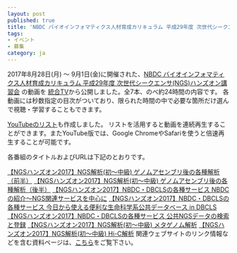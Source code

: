 ```yaml
---
layout: post
published: true
title: 'NBDC バイオインフォマティクス人材育成カリキュラム 平成29年度 次世代シークエンサ(NGS)ハンズオン講習会の動画を公開しました。'
tags:
- イベント
- 募集
category: ja
---
```


2017年8月28日(月) ～ 9月1日(金)に開催された、[NBDC バイオインフォマティクス人材育成カリキュラム 平成29年度 次世代シークエンサ(NGS)ハンズオン講習会](https://biosciencedbc.jp/human/human-resources/workshop/h28) の動画を [統合TV](http://togotv.dbcls.jp/ja/)から公開しました。全7本、のべ約24時間の内容です。
各動画には秒数指定の目次がついており、限られた時間の中で必要な箇所だけ選んで視聴・学習することもできます。
 

[YouTubeのリスト](https://www.youtube.com/playlist?list=PL0uaKHgcG00YDmBXYWOgkmfeURjc8BZkk)も作成しました。
リストを活用すると動画を連続再生することができます。またYouTube版では、Google ChromeやSafariを使うと倍速再生することが可能です。

 

各番組のタイトルおよびURLは下記のとおりです。

 

[【NGSハンズオン2017】NGS解析(初～中級) ゲノムアセンブリ後の各種解析（前半）](http://togotv.dbcls.jp/ja/20171201.html)
[【NGSハンズオン2017】NGS解析(初～中級) ゲノムアセンブリ後の各種解析（後半）](http://togotv.dbcls.jp/ja/20171202.html)
[【NGSハンズオン2017】NBDC・DBCLSの各種サービス NBDCの紹介～NGS関連サービスを中心に](http://togotv.dbcls.jp/ja/20171203.html)
[【NGSハンズオン2017】NBDC・DBCLSの各種サービス 今日から使える便利な生命科学系公共データベース in DBCLS](http://togotv.dbcls.jp/ja/20171204.html)
[【NGSハンズオン2017】NBDC・DBCLSの各種サービス 公共NGSデータの検索と登録](http://togotv.dbcls.jp/ja/20171205.html)
[【NGSハンズオン2017】NGS解析(初〜中級) メタゲノム解析](http://togotv.dbcls.jp/ja/20171206.html)
[【NGSハンズオン2017】NGS解析(初〜中級) Hi-C解析](http://togotv.dbcls.jp/ja/20171207.html)
関連ウェブサイトのリンク情報などを含む資料ページは、[こちら](http://www.iu.a.u-tokyo.ac.jp/~kadota/r_seq.html#bioinfo_ngs_sokushu_2017)をご覧下さい。